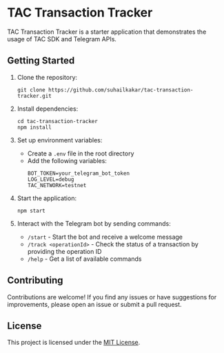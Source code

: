 # TAC Transaction Tracker

TAC Transaction Tracker is a starter application that demonstrates the usage of TAC SDK and Telegram APIs.

## Getting Started

1. Clone the repository:

   ```
   git clone https://github.com/suhailkakar/tac-transaction-tracker.git
   ```

2. Install dependencies:

   ```
   cd tac-transaction-tracker
   npm install
   ```

3. Set up environment variables:

   - Create a `.env` file in the root directory
   - Add the following variables:
     ```
     BOT_TOKEN=your_telegram_bot_token
     LOG_LEVEL=debug
     TAC_NETWORK=testnet
     ```

4. Start the application:

   ```
   npm start
   ```

5. Interact with the Telegram bot by sending commands:
   - `/start` - Start the bot and receive a welcome message
   - `/track <operationId>` - Check the status of a transaction by providing the operation ID
   - `/help` - Get a list of available commands

## Contributing

Contributions are welcome! If you find any issues or have suggestions for improvements, please open an issue or submit a pull request.

## License

This project is licensed under the [MIT License](LICENSE).
